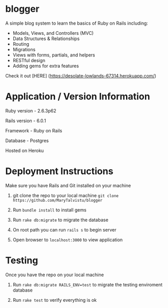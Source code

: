 # blogger
A simple blog system to learn the basics of Ruby on Rails including:

- Models, Views, and Controllers (MVC)
- Data Structures & Relationships
- Routing
- Migrations
- Views with forms, partials, and helpers
- RESTful design
- Adding gems for extra features

Check it out [HERE] (https://desolate-lowlands-67314.herokuapp.com/)

# Application / Version Information

Ruby version - 2.6.3p62

Rails version - 6.0.1

Framework - Ruby on Rails

Database - Postgres

Hosted on Heroku


# Deployment Instructions

Make sure you have Rails and Git installed on your machine

1. git clone the repo to your local machine `git clone https://github.com/MaryTalvistu/blogger`

2. Run `bundle install` to install gems

3. Run `rake db:migrate` to migrate the database

4. On root path you can run `rails s` to begin server

5. Open browser to `localhost:3000` to view application

# Testing

Once you have the repo on your local machine

1. Run `rake db:migrate RAILS_ENV=test` to migrate the testing enviroment database

2. Run `rake test` to verify everything is ok
